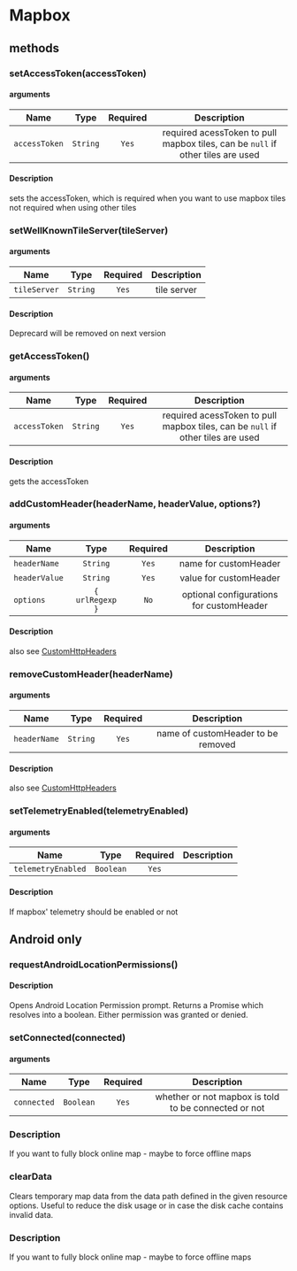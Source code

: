 # Mapbox

## methods
### setAccessToken(accessToken)

#### arguments
| Name | Type | Required | Description  |
| ---- | :--: | :------: | :----------: |
| `accessToken` | `String` | `Yes` | required acessToken to pull mapbox tiles, can be `null` if other tiles are used |

#### Description
sets the accessToken, which is required when you want to use mapbox tiles
not required when using other tiles

### setWellKnownTileServer(tileServer)



#### arguments
| Name | Type | Required | Description  |
| ---- | :--: | :------: | :----------: |
| `tileServer` | `String` | `Yes` | tile server |

#### Description
Deprecard will be removed on next version

### getAccessToken()

#### arguments
| Name | Type | Required | Description  |
| ---- | :--: | :------: | :----------: |
| `accessToken` | `String` | `Yes` | required acessToken to pull mapbox tiles, can be `null` if other tiles are used |

#### Description
gets the accessToken


### addCustomHeader(headerName, headerValue, options?)

#### arguments
| Name | Type | Required | Description  |
| ---- | :--: | :------: | :----------: |
| `headerName` | `String` | `Yes` | name for customHeader |
| `headerValue` | `String` | `Yes` | value for customHeader |
| `options` | `{ urlRegexp }` | `No` | optional configurations for customHeader |

#### Description
also see [CustomHttpHeaders](/docs/CustomHttpHeaders.md)


### removeCustomHeader(headerName)

#### arguments
| Name | Type | Required | Description  |
| ---- | :--: | :------: | :----------: |
| `headerName` | `String` | `Yes` | name of customHeader to be removed |

#### Description
also see [CustomHttpHeaders](/docs/CustomHttpHeaders.md)

### setTelemetryEnabled(telemetryEnabled)

#### arguments
| Name | Type | Required | Description  |
| ---- | :--: | :------: | :----------: |
| `telemetryEnabled` | `Boolean` | `Yes` |  |

#### Description
If mapbox' telemetry should be enabled or not

## Android only
### requestAndroidLocationPermissions()
#### Description
Opens Android Location Permission prompt.
Returns a Promise which resolves into a boolean.
Either permission was granted or denied.


### setConnected(connected)
#### arguments
| Name | Type | Required | Description  |
| ---- | :--: | :------: | :----------: |
| `connected` | `Boolean` | `Yes` | whether or not mapbox is told to be connected or not |

### Description
If you want to fully block online map - maybe to force offline maps

### clearData

Clears temporary map data from the data path defined in the given resource options. Useful to reduce the disk usage or in case the disk cache contains invalid data.

### Description
If you want to fully block online map - maybe to force offline maps